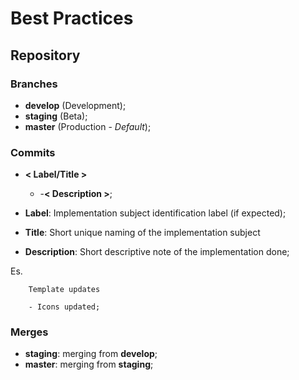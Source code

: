 # Best Practices

## Repository

### Branches

- __develop__ (Development);
- __staging__ (Beta);
- __master__ (Production - _Default_);


### Commits

- __< Label/Title >__
    * -__< Description >__;

- __Label__: Implementation subject identification label (if expected);
- __Title__: Short unique naming of the implementation subject
- __Description__: Short descriptive note of the implementation done;

Es.

```
	Template updates

	- Icons updated;
```


### Merges

- __staging__: merging from __develop__;
- __master__: merging from __staging__;
